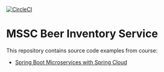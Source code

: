 [![CircleCI](https://circleci.com/gh/oflorez1381/mssc-beer-inventory-service.svg?style=svg)](https://circleci.com/gh/oflorez1381/mssc-beer-inventory-service)
# MSSC Beer Inventory Service

This repository contains source code examples from course: 
* [Spring Boot Microservices with Spring Cloud](https://www.udemy.com/spring-boot-microservices-with-spring-cloud-beginner-to-guru/?couponCode=GIT_HUB2)